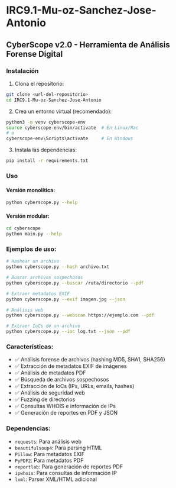 # IRC9.1-Mu-oz-Sanchez-Jose-Antonio

## CyberScope v2.0 - Herramienta de Análisis Forense Digital

### Instalación

1. Clona el repositorio:
```bash
git clone <url-del-repositorio>
cd IRC9.1-Mu-oz-Sanchez-Jose-Antonio
```

2. Crea un entorno virtual (recomendado):
```bash
python3 -m venv cyberscope-env
source cyberscope-env/bin/activate  # En Linux/Mac
# o
cyberscope-env\Scripts\activate     # En Windows
```

3. Instala las dependencias:
```bash
pip install -r requirements.txt
```

### Uso

#### Versión monolítica:
```bash
python cyberscope.py --help
```

#### Versión modular:
```bash
cd cyberscope
python main.py --help
```

### Ejemplos de uso:

```bash
# Hashear un archivo
python cyberscope.py --hash archivo.txt

# Buscar archivos sospechosos
python cyberscope.py --buscar /ruta/directorio --pdf

# Extraer metadatos EXIF
python cyberscope.py --exif imagen.jpg --json

# Análisis web
python cyberscope.py --webscan https://ejemplo.com --pdf

# Extraer IoCs de un archivo
python cyberscope.py --ioc log.txt --json --pdf
```

### Características:

- ✅ Análisis forense de archivos (hashing MD5, SHA1, SHA256)
- ✅ Extracción de metadatos EXIF de imágenes
- ✅ Análisis de metadatos PDF
- ✅ Búsqueda de archivos sospechosos
- ✅ Extracción de IoCs (IPs, URLs, emails, hashes)
- ✅ Análisis de seguridad web
- ✅ Fuzzing de directorios
- ✅ Consultas WHOIS e información de IPs
- ✅ Generación de reportes en PDF y JSON

### Dependencias:

- `requests`: Para análisis web
- `beautifulsoup4`: Para parsing HTML
- `Pillow`: Para metadatos EXIF
- `PyPDF2`: Para metadatos PDF
- `reportlab`: Para generación de reportes PDF
- `ipwhois`: Para consultas de información IP
- `lxml`: Parser XML/HTML adicional